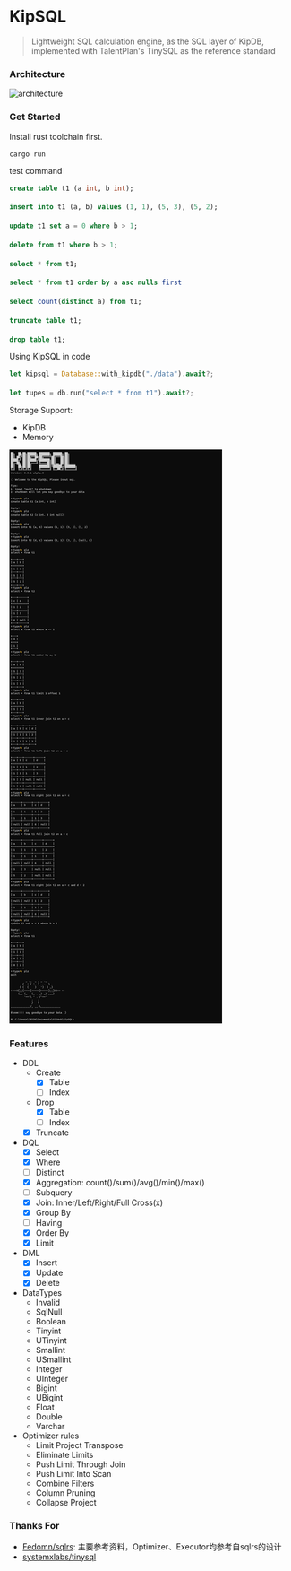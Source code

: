# KipSQL 

> Lightweight SQL calculation engine, as the SQL layer of KipDB, implemented with TalentPlan's TinySQL as the reference standard

### Architecture
![architecture](./static/images/architecture.png)

### Get Started
Install rust toolchain first.
```
cargo run
```
test command
```sql
create table t1 (a int, b int);

insert into t1 (a, b) values (1, 1), (5, 3), (5, 2);

update t1 set a = 0 where b > 1;

delete from t1 where b > 1;

select * from t1;

select * from t1 order by a asc nulls first

select count(distinct a) from t1;

truncate table t1;

drop table t1;
```
Using KipSQL in code
```rust
let kipsql = Database::with_kipdb("./data").await?;

let tupes = db.run("select * from t1").await?;
```
Storage Support:
- KipDB
- Memory

![demo](./static/images/demo.png)

### Features
- DDL
  - Create
    - [x] Table
    - [ ] Index
  - Drop
    - [x] Table
    - [ ] Index
  - [x] Truncate
- DQL
  - [x] Select
  - [x] Where
  - [ ] Distinct
  - [x] Aggregation: count()/sum()/avg()/min()/max()
  - [ ] Subquery
  - [x] Join: Inner/Left/Right/Full Cross(x)
  - [x] Group By
  - [ ] Having
  - [x] Order By
  - [x] Limit
- DML
  - [x] Insert
  - [x] Update
  - [x] Delete
- DataTypes
  - Invalid
  - SqlNull
  - Boolean
  - Tinyint
  - UTinyint
  - Smallint
  - USmallint
  - Integer
  - UInteger
  - Bigint
  - UBigint
  - Float
  - Double
  - Varchar
- Optimizer rules
  - Limit Project Transpose
  - Eliminate Limits
  - Push Limit Through Join
  - Push Limit Into Scan
  - Combine Filters
  - Column Pruning
  - Collapse Project

### Thanks For
- [Fedomn/sqlrs](https://github.com/Fedomn/sqlrs): 主要参考资料，Optimizer、Executor均参考自sqlrs的设计
- [systemxlabs/tinysql](https://github.com/systemxlabs/tinysql)
